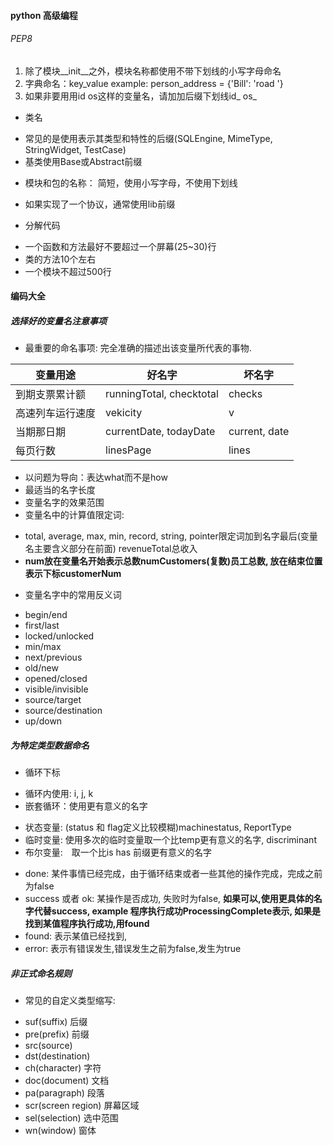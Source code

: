 #### python 高级编程
###### PEP8
1. 除了模块__init__之外，模块名称都使用不带下划线的小写字母命名
2. 字典命名：key_value example: person_address = {'Bill': 'road '}
3. 如果非要用用id os这样的变量名，请加加后缀下划线id_ os_
- 类名
 + 常见的是使用表示其类型和特性的后缀(SQLEngine, MimeType, StringWidget, TestCase)
 + 基类使用Base或Abstract前缀
- 模块和包的名称： 简短，使用小写字母，不使用下划线
 + 如果实现了一个协议，通常使用lib前缀
- 分解代码
 + 一个函数和方法最好不要超过一个屏幕(25~30)行
 + 类的方法10个左右
 + 一个模块不超过500行


#### 编码大全

##### 选择好的变量名注意事项
- 最重要的命名事项: 完全准确的描述出该变量所代表的事物.

| 变量用途 | 好名字 | 坏名字 |
| -- | -- | -- |
|到期支票累计额 | runningTotal, checktotal| checks|
|高速列车运行速度|vekicity|v|
|当期那日期|currentDate, todayDate|current, date|
|每页行数|linesPage|lines|
- 以问题为导向：表达what而不是how
- 最适当的名字长度
- 变量名字的效果范围
- 变量名中的计算值限定词:
 + total, average, max, min, record, string, pointer限定词加到名字最后(变量名主要含义部分在前面) revenueTotal总收入
 + **num放在变量名开始表示总数numCustomers(复数)员工总数, 放在结束位置表示下标customerNum**
- 变量名字中的常用反义词
 + begin/end
 + first/last
 + locked/unlocked
 + min/max
 + next/previous
 + old/new
 + opened/closed
 + visible/invisible
 + source/target
 + source/destination
 + up/down




##### 为特定类型数据命名
- 循环下标
 + 循环内使用: i, j, k
 + 嵌套循环：使用更有意义的名字
- 状态变量: (status 和 flag定义比较模糊)machinestatus, ReportType
- 临时变量: 使用多次的临时变量取一个比temp更有意义的名字, discriminant
- 布尔变量:　取一个比is has 前缀更有意义的名字
 + done: 某件事情已经完成，由于循环结束或者一些其他的操作完成，完成之前为false
 + success 或者 ok: 某操作是否成功, 失败时为false, **如果可以,使用更具体的名字代替success,
 example 程序执行成功ProcessingComplete表示, 如果是找到某值程序执行成功,用found**
 + found: 表示某值已经找到,
 + error: 表示有错误发生,错误发生之前为false,发生为true


##### 非正式命名规则
- 常见的自定义类型缩写:
 + suf(suffix) 后缀
 + pre(prefix) 前缀
 + src(source)
 + dst(destination)
 + ch(character) 字符
 + doc(document) 文档
 + pa(paragraph) 段落
 + scr(screen region) 屏幕区域
 + sel(selection) 选中范围
 + wn(window) 窗体

